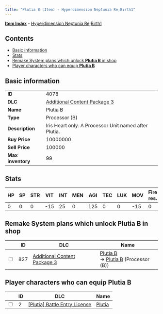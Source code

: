 ```yaml
---
title: "Plutia B (Item) - Hyperdimension Neptunia Re;Birth1"
---
```


[**Item Index**](/neptunia/rb1/item/index.html) - [Hyperdimension Neptunia Re;Birth1](/neptunia/rb1)

## Contents

- [Basic information](#basic-information)
- [Stats](#stats)
- [Remake System plans which unlock **Plutia B** in shop](#remake-system-plans-which-unlock-plutia-b-in-shop)
- [Player characters who can equip **Plutia B**](#player-characters-who-can-equip-plutia-b)

## Basic information

|   |   |
| -- | -- |
| **ID** | 4078 |
| **DLC** | [Additional Content Package 3](/neptunia/rb1/dlc/12-pack3.html) |
| **Name** | Plutia B |
| **Type** | Processor (B) |
| **Description** | Iris Heart only. A Processor Unit named after Plutia. |
| **Buy Price** | 10000000 |
| **Sell Price** | 100000 |
| **Max inventory** | 99 |


## Stats

| HP | SP | STR | VIT | INT | MEN | AGI | TEC | LUK | MOV | Fire res. | Ice res. | Wind res. | Lightning res. |
| -- | -- | --- | --- | --- | --- | --- | --- | --- | --- | --------- | -------- | --------- | -------------- |
| 0 | 0 | 0 | -15 | 25 | 0 | 125 | 0 | 0 | -15 | 0 | 0 | 0 | 0 |


## Remake System plans which unlock **Plutia B** in shop

|    | ID | DLC | Name |
| -- | -- | --- | ---- |
| <input type="checkbox" id="rb1-remake-12-827" class="trackbox" /> | 827 | [Additional Content Package 3](/neptunia/rb1/dlc/12-pack3.html) | [Plutia B](/neptunia/rb1/remake/12-827-plutia-b.html)<br /> → [Plutia B](/neptunia/rb1/item/12-4078-plutia-b.html) (Processor (B)) |


## Player characters who can equip **Plutia B**

|    | ID | DLC | Name |
| -- | -- | --- | ---- |
| <input type="checkbox" id="rb1-player-7-2" class="trackbox" /> | 2 | [[Plutia] Battle Entry License](/neptunia/rb1/dlc/7-plutia.html) | [Plutia](/neptunia/rb1/player/7-2-plutia.html) |
